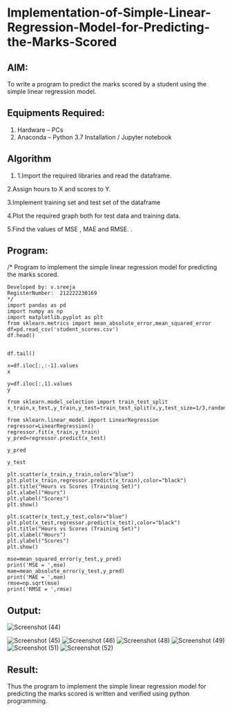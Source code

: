 # Implementation-of-Simple-Linear-Regression-Model-for-Predicting-the-Marks-Scored

## AIM:
To write a program to predict the marks scored by a student using the simple linear regression model.

## Equipments Required:
1. Hardware – PCs
2. Anaconda – Python 3.7 Installation / Jupyter notebook

## Algorithm
1. 1.Import the required libraries and read the dataframe.

2.Assign hours to X and scores to Y.

3.Implement training set and test set of the dataframe

4.Plot the required graph both for test data and training data.

5.Find the values of MSE , MAE and RMSE.
. 

## Program:
/*
Program to implement the simple linear regression model for predicting the marks scored.
```
Developed by: v.sreeja
RegisterNumber:  212222230169
*/
import pandas as pd
import numpy as np
import matplotlib.pyplot as plt
from sklearn.metrics import mean_absolute_error,mean_squared_error
df=pd.read_csv('student_scores.csv')
df.head()


df.tail()

x=df.iloc[:,:-1].values
x

y=df.iloc[:,1].values
y

from sklearn.model_selection import train_test_split
x_train,x_test,y_train,y_test=train_test_split(x,y,test_size=1/3,random_state=0)

from sklearn.linear_model import LinearRegression
regressor=LinearRegression()
regressor.fit(x_train,y_train)
y_pred=regressor.predict(x_test)

y_pred

y_test

plt.scatter(x_train,y_train,color="blue")
plt.plot(x_train,regressor.predict(x_train),color="black")
plt.title("Hours vs Scores (Training Set)")
plt.xlabel("Hours")
plt.ylabel("Scores")
plt.show()

plt.scatter(x_test,y_test,color="blue")
plt.plot(x_test,regressor.predict(x_test),color="black")
plt.title("Hours vs Scores (Training Set)")
plt.xlabel("Hours")
plt.ylabel("Scores")
plt.show()

mse=mean_squared_error(y_test,y_pred)
print('MSE = ',mse)
mae=mean_absolute_error(y_test,y_pred)
print('MAE = ',mae)
rmse=np.sqrt(mse)
print('RMSE = ',rmse)
```

## Output:
![Screenshot (44)](https://user-images.githubusercontent.com/118344328/229673784-c73994cb-9e96-4774-af70-5b924d7ee59a.png)

![Screenshot (45)](https://user-images.githubusercontent.com/118344328/229674852-a891db5f-b5e2-45a9-97cf-62e244edfaf6.png)
![Screenshot (46)](https://user-images.githubusercontent.com/118344328/229674349-a230a4d9-5df8-4fb9-9473-72e746ac1442.png)
![Screenshot (48)](https://user-images.githubusercontent.com/118344328/229674401-8e682631-8315-461d-bae2-2700c82c4ac0.png)
![Screenshot (49)](https://user-images.githubusercontent.com/118344328/229674424-58a4e271-9a8e-44a5-8647-a2264674b7a5.png)
![Screenshot (51)](https://user-images.githubusercontent.com/118344328/229674454-346aa5d1-7d07-4554-84d6-0c387a88af00.png)
![Screenshot (52)](https://user-images.githubusercontent.com/118344328/229674504-86aeceea-172a-4489-94cd-326a29020859.png)




## Result:
Thus the program to implement the simple linear regression model for predicting the marks scored is written and verified using python programming.
